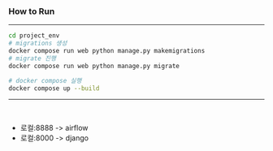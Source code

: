 ### How to Run
---
```sh
cd project_env
# migrations 생성
docker compose run web python manage.py makemigrations
# migrate 진행
docker compose run web python manage.py migrate
```
```sh
# docker compose 실행
docker compose up --build
```
---
<br>

* 로컬:8888 -> airflow
* 로컬:8000 -> django